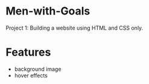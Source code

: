# Men-with-Goals
Project 1: Building a website using HTML and CSS only.
# Features
- background image
- hover effects
